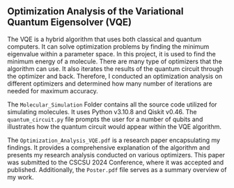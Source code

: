 ## Optimization Analysis of the Variational Quantum Eigensolver (VQE)

The VQE is a hybrid algorithm that uses both classical and quantum computers. 
It can solve optimization problems by finding the minimum eigenvalue within a parameter space. 
In this project, it is used to find the minimum energy of a molecule. There are many type of 
optimizers that the algorithm can use. It also iterates the results of the quantum circuit through the 
optimizer and back. Therefore, I conducted an optimization analysis on different optimizers and determined 
how many number of iterations are needed for maximum accuracy.

The `Molecular_Simulation` Folder contains all the source code utilized for simulating molecules. It uses 
Python v3.10.8 and Qiskit v0.46. The `quantum_circuit.py` file prompts the user for a number of qubits and 
illustrates how the quantum circuit would appear within the VQE algorithm.

The `Optimization_Analysis_VQE.pdf` is a research paper encapsulating my findings. It provides a comprehensive explanation 
of the algorithm and presents my research analysis conducted on various optimizers. This paper was submitted to the
CSCSU 2024 Conference, where it was accepted and published. Additionally, the `Poster.pdf` file serves as a summary overview of my work.
